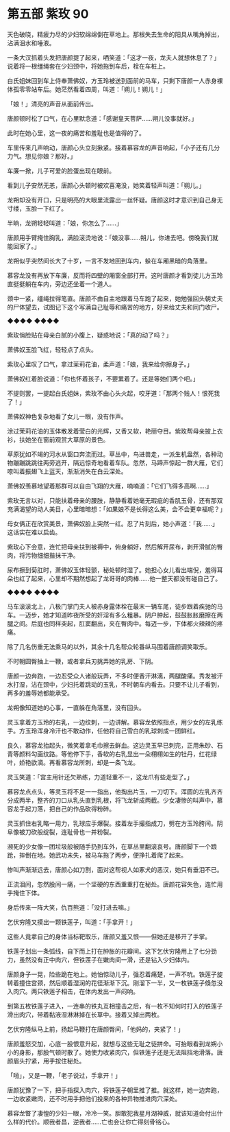 # 第五部 紫玫 90

天色破晓，精疲力尽的少妇软绵绵倒在草地上。那根失去生命的阳具从嘴角掉出，沾满泪水和唾液。

一条大汉抓着头发把唐颜提了起来，哂笑道：「这才一夜，龙夫人就想休息了？」说着将一根缰绳套在少妇颈中，将她拖到车后，栓在车桩上。

白氏姐妹回到车上侍奉萧佛奴，方玉玲被送到面前的马车，只剩下唐颜一人赤身裸体孤零零站车后。她茫然看着四周，叫道：「朔儿！朔儿！」

「娘！」清亮的声音从面前传出。

唐颜顿时松了口气，在心里默念道：「感谢皇天菩萨……朔儿没事就好。」

此时在她心里，这一夜的痛苦和羞耻也是值得的了。

车里传来几声响动，唐颜心头立刻揪紧。接着慕容龙的声音响起，「小子还有几分力气。想见你娘？那好。」

车廉一掀，儿子可爱的脸蛋出现在眼前。

看到儿子安然无恙，唐颜心头顿时被欢喜淹没，她笑着轻声叫道：「朔儿。」

龙朔却没有开口，只是明亮的大眼里流露出一丝怀疑。唐颜这时才意识到自己身无寸缕，玉脸一下红了。

半晌，龙朔轻轻叫道：「娘，你怎么了……」

唐颜用手臂掩住胸乳，满脸滚烫地说：「娘没事……朔儿，你进去吧。傍晚我们就能回家了。」

龙朔似乎突然间长大了十岁，一言不发地回到车内，躲在车厢黑暗的角落里。

慕容龙没有再放下车廉，反而将四壁的厢窗全部打开。这时唐颜才看到徒儿方玉玲直挺挺躺在车内，旁边还坐着一个道人。

颈中一紧，缰绳拉得笔直。唐颜不由自主地跟着马车跑了起来，她勉强回头朝丈夫的尸体望去，试图记下这个写满自己耻辱和痛苦的地方，好来给丈夫和同门收尸。

◆◆◆◆ ◆◆◆◆

紫玫俏脸贴在母亲白腻的小腹上，疑惑地说：「真的动了吗？」

萧佛奴玉脸飞红，轻轻点了点头。

紫玫心里叹了口气，拿过茉莉花油，柔声道：「娘，我来给你擦身子。」

萧佛奴红着脸说道：「你也怀着孩子，不要累着了。还是等她们两个吧。」

不提则罢，一提起白氏姐妹，紫玫不由心头火起，咬牙道：「那两个贱人！恨死我了！」

萧佛奴神色复杂地看了女儿一眼，没有作声。

涂过茉莉花油的玉体散发着莹白的光辉，又香又软，艳丽夺目。紫玫帮母亲披上衣衫，扶她坐在窗前观赏大草原的景色。

草原犹如不竭的河水从窗口奔流而过。草丛中，鸟进兽走，一派生机盎然，各种动物蹦蹦跳跳往两旁逃开，隔远惊奇地看着车队。忽然，马蹄声惊起一群大雁，它们嘹叫着振翅飞上蓝天，渐渐消失在白云深处。

萧佛奴羡慕地望着那群可以自由飞翔的大雁，喃喃道：「它们飞得多高啊……」

紫玫无言以对，只能扶着母亲的腰肢，静静看着她毫无瑕疵的香肌玉骨，还有那双充满渴望的动人美目，心里暗暗想：「如果娘不是长得这么美，会不会更幸福呢？」

母女俩正在欣赏美景，萧佛奴脸上突然一红。忍了片刻后，她小声道：「我……」这话实在难以启齿。

紫玫心下会意，连忙把母亲扶到被褥中，俯身躺好，然后解开尿布，剥开滑腻的臀肉，将污物细细揩抹干净。

尿布擦到菊肛时，萧佛奴玉体轻颤，秘处顿时湿了。她担心女儿看出端倪，羞得耳朵也红了起来，心里却不期然想起了龙哥哥的肉棒……他一整天都没有碰自己了。

◆◆◆◆ ◆◆◆◆

马车滚滚北上，八极门掌门夫人被赤身露体栓在最末一辆车尾，徒步跟着疾驰的马车。一迈步，她才知道昨夜所受的奸淫有多么粗暴。阴户肿起，鼓鼓胀胀磨擦在两腿之间。后庭也同样突起，肛窦翻出，夹在臀肉中。每迈一步，下体都火辣辣的疼痛。

除了几名伤重无法乘马的以外，其余十几名帮众轮番纵马围着唐颜调笑取乐。

不时朝圆臀抽上一鞭，或者拿兵刃挑弄她的乳房、下阴。

唐颜一边奔跑，一边忍受众人诸般玩弄，不多时便香汗淋漓，两腿酸痛。秀发被汗水打湿，沾在颈中，少妇托着跳动的玉乳，不时朝车内看去。只要不让儿子看到，再多的羞辱她都能承受。

龙朔像知道她的心事，一直躲在角落里，没有回头。

灵玉拿着方玉玲的右乳，一边纹刺，一边讲解。慕容龙依照指点，用少女的左乳练手。方玉玲浑身冷汗也不敢动作，任他将自己雪白的乳球刺成一团鲜红。

良久，慕容龙抬起头，微笑着拿毛巾擦去鲜血。这边灵玉早已刺完，正用朱砂、石青等颜料勾画纹路。等他停下手，香软的右乳显出一朵栩栩如生的牡丹，红花绿叶，娇艳欲滴。再看慕容龙所刺，却是一条飞龙。

灵玉笑道：「宫主用针还欠熟练，力道轻重不一，这龙爪有些走型了。」

慕容龙点点头，等灵玉将不足一一指出，他掏出片玉，一刀切下。浑圆的左乳齐齐分成两半，整齐的刀口从乳头直到乳根，将飞龙斩成两截。少女凄惨的叫声中，慕容龙手起刀落，把自己的作品砍得粉碎。

灵玉抓住右乳略一用力，乳球应手爆裂。接着左手撮指成刀，劈在方玉玲胯间。阴阜像被刀砍般绽裂，连耻骨也一并粉裂。

濒死的少女像一团垃圾般被随手扔到车外，在草丛里翻滚哀号。唐颜脚下一个踉跄，摔倒在地。她武功未失，被马车拖了两步，便挣扎着爬了起来。

惨叫声渐渐远去，唐颜心如刀割，面对这帮视人如豖犬的恶汉，她只有垂泪不已。

正流泪间，忽然股间一痛，一个坚硬的东西重重打在秘处。唐颜花容失色，连忙用手掩住下体。

身后传来一阵大笑，仇百熊道：「没打进去嘛。」

乞伏穷隆又摸出一颗铁莲子，叫道：「手拿开！」

这些人竟拿自己的身体当标靶取乐，唐颜又羞又恨——但她还是移开了手掌。

铁莲子划出一条弧线，自下而上打在肿胀的花瓣间。这下乞伏穷隆用上了七分劲力，虽然没有正中肉穴，但铁莲子在嫩肉间一滑，还是钻入少妇体内。

唐颜身子一晃，险些跪在地上。她怕惊动儿子，强忍着痛楚，一声不吭。铁莲子旋转着撞住宫颈，然后顺着湿润的花径渐渐下沉。刚溜下一半，又一枚铁莲子倏忽没入肉穴。两只铁莲子相击，在体内发出一声闷响。

到第五枚铁莲子进入，一连串的铁丸互相撞击之后，有一枚不知何时打入的铁莲子滑出肉穴，带着黏液湿淋淋掉在长草中。接着又掉出两枚。

乞伏穷隆纵马上前，扬起马鞭打在唐颜臀间，「他妈的，夹紧了！」

唐颜羞怒交加，心底一股恨意升起，就想与这些无耻之徒拼命。可抬眼看到龙朔小小的身影，那股气顿时散了。她使力收紧肉穴，但铁莲子还是无法阻挡地滑落。唐颜眉头拧紧，用手按住秘处。

「啪」，又是一鞭，「老子说过，手拿开！」

唐颜犹豫了一下，把手指探入肉穴，将铁莲子朝里推了推。就这样，她一边奔跑，一边收紧嫩肉，还不时用手把他们投来的各种异物推进肉穴深处。

慕容龙瞥了凄惶的少妇一眼，冷冷一笑。胆敢犯我星月湖神威，就该知道会付出什么样的代价。顺我者昌，逆我者……亡也会让你亡得刻骨铭心。


